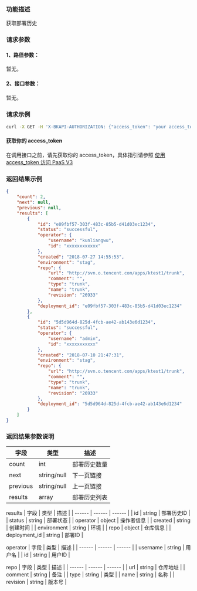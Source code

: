 ### 功能描述
获取部署历史

### 请求参数

#### 1、路径参数：
暂无。

#### 2、接口参数：
暂无。

### 请求示例

```bash
curl -X GET -H 'X-BKAPI-AUTHORIZATION: {"access_token": "your access_token"}'  http://bkapi.example.com/api/bkpaas3/prod/bkapps/applications/{appcode}/deployments/lists
```

#### 获取你的 access_token

在调用接口之前，请先获取你的 access_token，具体指引请参照 [使用 access_token 访问 PaaS V3](https://bk.tencent.com/docs/markdown/PaaS/DevelopTools/BaseGuide/topics/paas/access_token)

### 返回结果示例
```json
{
    "count": 2,
    "next": null,
    "previous": null,
    "results": [
        {
            "id": "e09fbf57-303f-483c-85b5-d41d03ec1234",
            "status": "successful",
            "operator": {
                "username": "kunliangwu",
                "id": "xxxxxxxxxxxx"
            },
            "created": "2018-07-27 14:55:53",
            "environment": "stag",
            "repo": {
                "url": "http://svn.o.tencent.com/apps/ktest1/trunk",
                "comment": "",
                "type": "trunk",
                "name": "trunk",
                "revision": "26933"
            },
            "deployment_id": "e09fbf57-303f-483c-85b5-d41d03ec1234"
        },
        {
            "id": "5d5d964d-825d-4fcb-ae42-ab143e6d1234",
            "status": "successful",
            "operator": {
                "username": "admin",
                "id": "xxxxxxxxxxx"
            },
            "created": "2018-07-10 21:47:31",
            "environment": "stag",
            "repo": {
                "url": "http://svn.o.tencent.com/apps/ktest1/trunk",
                "comment": "",
                "type": "trunk",
                "name": "trunk",
                "revision": "26933"
            },
            "deployment_id": "5d5d964d-825d-4fcb-ae42-ab143e6d1234"
        }
	]
}
```

### 返回结果参数说明

| 字段 |   类型 | 描述 |
| ------ | ------ | ------ |
| count | int | 部署历史数量 |
| next | string/null | 下一页链接 |
| previous | string/null | 上一页链接 |
| results | array | 部署历史列表 |

results
| 字段 |   类型 | 描述 |
| ------ | ------ | ------ |
| id | string | 部署历史ID |
| status | string | 部署状态 |
| operator | object | 操作者信息 |
| created | string | 创建时间 |
| environment | string | 环境 |
| repo | object | 仓库信息 |
| deployment_id | string | 部署ID |

operator
| 字段 |   类型 | 描述 |
| ------ | ------ | ------ |
| username | string | 用户名 |
| id | string | 用户ID |

repo
| 字段 |   类型 | 描述 |
| ------ | ------ | ------ |
| url | string | 仓库地址 |
| comment | string | 备注 |
| type | string | 类型 |
| name | string | 名称 |
| revision | string | 版本号 |